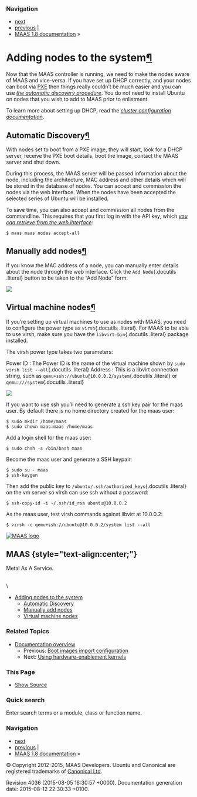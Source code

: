 ### Navigation

-   [next](hardware-enablement-kernels.html "Using hardware-enablement kernels")
-   [previous](bootsources.html "Boot images import configuration") |
-   [MAAS 1.8 documentation](index.html) »

Adding nodes to the system[¶](#adding-nodes-to-the-system "Permalink to this headline")
=======================================================================================

Now that the MAAS controller is running, we need to make the nodes aware
of MAAS and vice-versa. If you have set up DHCP correctly, and your
nodes can boot via
[PXE](http://en.wikipedia.org/wiki/Preboot_Execution_Environment) then
things really couldn’t be much easier and you can use [*the automatic
discovery procedure*](#auto-enlist). You do not need to install Ubuntu
on nodes that you wish to add to MAAS prior to enlistment.

To learn more about setting up DHCP, read the [*cluster configuration
documentation*](cluster-configuration.html#cluster-configuration).

Automatic Discovery[¶](#automatic-discovery "Permalink to this headline")
-------------------------------------------------------------------------

With nodes set to boot from a PXE image, they will start, look for a
DHCP server, receive the PXE boot details, boot the image, contact the
MAAS server and shut down.

During this process, the MAAS server will be passed information about
the node, including the architecture, MAC address and other details
which will be stored in the database of nodes. You can accept and
commission the nodes via the web interface. When the nodes have been
accepted the selected series of Ubuntu will be installed.

To save time, you can also accept and commission all nodes from the
commandline. This requires that you first log in with the API key, which
[*you can retrieve from the web interface*](maascli.html#api-key):

    $ maas maas nodes accept-all

Manually add nodes[¶](#manually-add-nodes "Permalink to this headline")
-----------------------------------------------------------------------

If you know the MAC address of a node, you can manually enter details
about the node through the web interface. Click the `Add Node`{.docutils
.literal} button to be taken to the “Add Node” form:

![](_images/add-node.png)

Virtual machine nodes[¶](#virtual-machine-nodes "Permalink to this headline")
-----------------------------------------------------------------------------

If you’re setting up virtual machines to use as nodes with MAAS, you
need to configure the power type as `virsh`{.docutils .literal}. For
MAAS to be able to use virsh, make sure you have the
`libvirt-bin`{.docutils .literal} package installed.

The virsh power type takes two parameters:

Power ID
:   The Power ID is the name of the virtual machine shown by
    `sudo virsh list --all`{.docutils .literal}
Address
:   This is a libvirt connection string, such as
    `qemu+ssh://ubuntu@10.0.0.2/system`{.docutils .literal} or
    `qemu:///system`{.docutils .literal}

![](_images/virsh-config.png)

If you want to use ssh you’ll need to generate a ssh key pair for the
maas user. By default there is no home directory created for the maas
user:

    $ sudo mkdir /home/maas
    $ sudo chown maas:maas /home/maas

Add a login shell for the maas user:

    $ sudo chsh -s /bin/bash maas

Become the maas user and generate a SSH keypair:

    $ sudo su - maas
    $ ssh-keygen

Then add the public key to `/ubuntu/.ssh/authorized_keys`{.docutils
.literal} on the vm server so virsh can use ssh without a password:

    $ ssh-copy-id -i ~/.ssh/id_rsa ubuntu@10.0.0.2

As the maas user, test virsh commands against libvirt at 10.0.0.2:

    $ virsh -c qemu+ssh://ubuntu@10.0.0.2/system list --all

[![MAAS
logo](_static/maas-logo-200.png)](index.html "MAAS Documentation Homepage")

MAAS {style="text-align:center;"}
----

Metal As A Service.

\
 \

-   [Adding nodes to the system](#)
    -   [Automatic Discovery](#automatic-discovery)
    -   [Manually add nodes](#manually-add-nodes)
    -   [Virtual machine nodes](#virtual-machine-nodes)

### Related Topics

-   [Documentation overview](index.html)
    -   Previous: [Boot images import
        configuration](bootsources.html "previous chapter")
    -   Next: [Using hardware-enablement
        kernels](hardware-enablement-kernels.html "next chapter")

### This Page

-   [Show Source](_sources/nodes.txt)

### Quick search

Enter search terms or a module, class or function name.

### Navigation

-   [next](hardware-enablement-kernels.html "Using hardware-enablement kernels")
-   [previous](bootsources.html "Boot images import configuration") |
-   [MAAS 1.8 documentation](index.html) »

© Copyright 2012-2015, MAAS Developers. Ubuntu and Canonical are
registered trademarks of [Canonical Ltd](http://canonical.com).

Revision 4036 (2015-08-05 16:30:57 +0000). Documentation generation
date: 2015-08-12 22:30:33 +0100.
